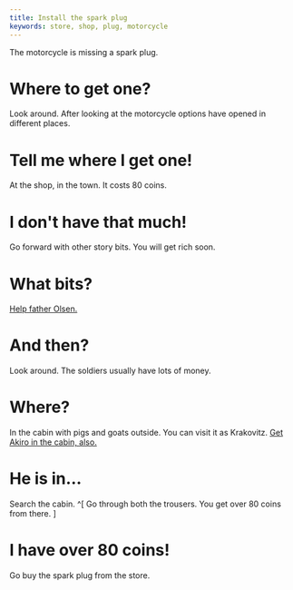 ```yaml
---
title: Install the spark plug
keywords: store, shop, plug, motorcycle
---
```


The motorcycle is missing a spark plug.

# Where to get one?
Look around. After looking at the motorcycle options have opened in different places.

# Tell me where I get one!
At the shop, in the town. It costs 80 coins.

# I don't have that much!
Go forward with other story bits. You will get rich soon.

# What bits?
[Help father Olsen.](/part-05/040-father-olsen/010-bury-remains.md)

# And then?
Look around. The soldiers usually have lots of money.

# Where?
In the cabin with pigs and goats outside. You can visit it as Krakovitz. [Get Akiro in the cabin, also.](../030-enter-the-cabin.md)

# He is in...
Search the cabin. ^[ Go through both the trousers. You get over 80 coins from there. ]

# I have over 80 coins!
Go buy the spark plug from the store.
